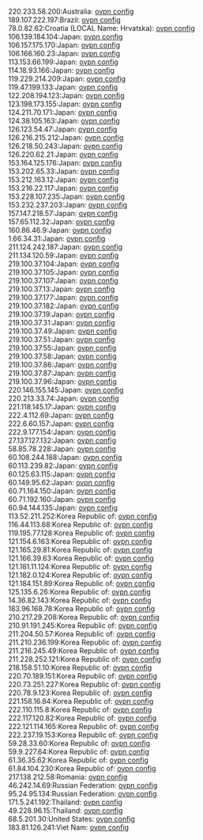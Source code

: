 220.233.58.200:Australia: [ovpn config](vpn/220_233_58_200.ovpn)  
189.107.222.197:Brazil: [ovpn config](vpn/189_107_222_197.ovpn)  
78.0.82.62:Croatia (LOCAL Name: Hrvatska): [ovpn config](vpn/78_0_82_62.ovpn)  
106.139.184.104:Japan: [ovpn config](vpn/106_139_184_104.ovpn)  
106.157.175.170:Japan: [ovpn config](vpn/106_157_175_170.ovpn)  
106.166.160.23:Japan: [ovpn config](vpn/106_166_160_23.ovpn)  
113.153.66.199:Japan: [ovpn config](vpn/113_153_66_199.ovpn)  
114.18.93.166:Japan: [ovpn config](vpn/114_18_93_166.ovpn)  
119.229.214.209:Japan: [ovpn config](vpn/119_229_214_209.ovpn)  
119.47.199.133:Japan: [ovpn config](vpn/119_47_199_133.ovpn)  
122.208.194.123:Japan: [ovpn config](vpn/122_208_194_123.ovpn)  
123.198.173.155:Japan: [ovpn config](vpn/123_198_173_155.ovpn)  
124.211.70.171:Japan: [ovpn config](vpn/124_211_70_171.ovpn)  
124.38.105.163:Japan: [ovpn config](vpn/124_38_105_163.ovpn)  
126.123.54.47:Japan: [ovpn config](vpn/126_123_54_47.ovpn)  
126.216.215.212:Japan: [ovpn config](vpn/126_216_215_212.ovpn)  
126.218.50.243:Japan: [ovpn config](vpn/126_218_50_243.ovpn)  
126.220.62.21:Japan: [ovpn config](vpn/126_220_62_21.ovpn)  
153.164.125.176:Japan: [ovpn config](vpn/153_164_125_176.ovpn)  
153.202.65.33:Japan: [ovpn config](vpn/153_202_65_33.ovpn)  
153.212.163.12:Japan: [ovpn config](vpn/153_212_163_12.ovpn)  
153.216.22.117:Japan: [ovpn config](vpn/153_216_22_117.ovpn)  
153.228.107.235:Japan: [ovpn config](vpn/153_228_107_235.ovpn)  
153.232.237.203:Japan: [ovpn config](vpn/153_232_237_203.ovpn)  
157.147.218.57:Japan: [ovpn config](vpn/157_147_218_57.ovpn)  
157.65.112.32:Japan: [ovpn config](vpn/157_65_112_32.ovpn)  
160.86.46.9:Japan: [ovpn config](vpn/160_86_46_9.ovpn)  
1.66.34.31:Japan: [ovpn config](vpn/1_66_34_31.ovpn)  
211.124.242.187:Japan: [ovpn config](vpn/211_124_242_187.ovpn)  
211.134.120.59:Japan: [ovpn config](vpn/211_134_120_59.ovpn)  
219.100.37.104:Japan: [ovpn config](vpn/219_100_37_104.ovpn)  
219.100.37.105:Japan: [ovpn config](vpn/219_100_37_105.ovpn)  
219.100.37.107:Japan: [ovpn config](vpn/219_100_37_107.ovpn)  
219.100.37.13:Japan: [ovpn config](vpn/219_100_37_13.ovpn)  
219.100.37.177:Japan: [ovpn config](vpn/219_100_37_177.ovpn)  
219.100.37.182:Japan: [ovpn config](vpn/219_100_37_182.ovpn)  
219.100.37.19:Japan: [ovpn config](vpn/219_100_37_19.ovpn)  
219.100.37.31:Japan: [ovpn config](vpn/219_100_37_31.ovpn)  
219.100.37.49:Japan: [ovpn config](vpn/219_100_37_49.ovpn)  
219.100.37.51:Japan: [ovpn config](vpn/219_100_37_51.ovpn)  
219.100.37.55:Japan: [ovpn config](vpn/219_100_37_55.ovpn)  
219.100.37.58:Japan: [ovpn config](vpn/219_100_37_58.ovpn)  
219.100.37.86:Japan: [ovpn config](vpn/219_100_37_86.ovpn)  
219.100.37.87:Japan: [ovpn config](vpn/219_100_37_87.ovpn)  
219.100.37.96:Japan: [ovpn config](vpn/219_100_37_96.ovpn)  
220.146.155.145:Japan: [ovpn config](vpn/220_146_155_145.ovpn)  
220.213.33.74:Japan: [ovpn config](vpn/220_213_33_74.ovpn)  
221.118.145.17:Japan: [ovpn config](vpn/221_118_145_17.ovpn)  
222.4.112.69:Japan: [ovpn config](vpn/222_4_112_69.ovpn)  
222.6.60.157:Japan: [ovpn config](vpn/222_6_60_157.ovpn)  
222.9.177.154:Japan: [ovpn config](vpn/222_9_177_154.ovpn)  
27.137.127.132:Japan: [ovpn config](vpn/27_137_127_132.ovpn)  
58.85.78.228:Japan: [ovpn config](vpn/58_85_78_228.ovpn)  
60.108.244.188:Japan: [ovpn config](vpn/60_108_244_188.ovpn)  
60.113.239.82:Japan: [ovpn config](vpn/60_113_239_82.ovpn)  
60.125.63.115:Japan: [ovpn config](vpn/60_125_63_115.ovpn)  
60.149.95.62:Japan: [ovpn config](vpn/60_149_95_62.ovpn)  
60.71.164.150:Japan: [ovpn config](vpn/60_71_164_150.ovpn)  
60.71.192.160:Japan: [ovpn config](vpn/60_71_192_160.ovpn)  
60.94.144.135:Japan: [ovpn config](vpn/60_94_144_135.ovpn)  
113.52.211.252:Korea Republic of: [ovpn config](vpn/113_52_211_252.ovpn)  
116.44.113.68:Korea Republic of: [ovpn config](vpn/116_44_113_68.ovpn)  
119.195.77.128:Korea Republic of: [ovpn config](vpn/119_195_77_128.ovpn)  
121.154.6.163:Korea Republic of: [ovpn config](vpn/121_154_6_163.ovpn)  
121.165.29.81:Korea Republic of: [ovpn config](vpn/121_165_29_81.ovpn)  
121.166.39.63:Korea Republic of: [ovpn config](vpn/121_166_39_63.ovpn)  
121.181.11.124:Korea Republic of: [ovpn config](vpn/121_181_11_124.ovpn)  
121.182.0.124:Korea Republic of: [ovpn config](vpn/121_182_0_124.ovpn)  
121.184.151.89:Korea Republic of: [ovpn config](vpn/121_184_151_89.ovpn)  
125.135.6.26:Korea Republic of: [ovpn config](vpn/125_135_6_26.ovpn)  
14.36.82.143:Korea Republic of: [ovpn config](vpn/14_36_82_143.ovpn)  
183.96.168.78:Korea Republic of: [ovpn config](vpn/183_96_168_78.ovpn)  
210.217.29.208:Korea Republic of: [ovpn config](vpn/210_217_29_208.ovpn)  
210.91.191.245:Korea Republic of: [ovpn config](vpn/210_91_191_245.ovpn)  
211.204.50.57:Korea Republic of: [ovpn config](vpn/211_204_50_57.ovpn)  
211.210.236.199:Korea Republic of: [ovpn config](vpn/211_210_236_199.ovpn)  
211.216.245.49:Korea Republic of: [ovpn config](vpn/211_216_245_49.ovpn)  
211.228.252.121:Korea Republic of: [ovpn config](vpn/211_228_252_121.ovpn)  
218.158.51.10:Korea Republic of: [ovpn config](vpn/218_158_51_10.ovpn)  
220.70.189.151:Korea Republic of: [ovpn config](vpn/220_70_189_151.ovpn)  
220.73.251.227:Korea Republic of: [ovpn config](vpn/220_73_251_227.ovpn)  
220.78.9.123:Korea Republic of: [ovpn config](vpn/220_78_9_123.ovpn)  
221.158.16.84:Korea Republic of: [ovpn config](vpn/221_158_16_84.ovpn)  
222.110.115.8:Korea Republic of: [ovpn config](vpn/222_110_115_8.ovpn)  
222.117.120.82:Korea Republic of: [ovpn config](vpn/222_117_120_82.ovpn)  
222.121.114.165:Korea Republic of: [ovpn config](vpn/222_121_114_165.ovpn)  
222.237.19.153:Korea Republic of: [ovpn config](vpn/222_237_19_153.ovpn)  
59.28.33.60:Korea Republic of: [ovpn config](vpn/59_28_33_60.ovpn)  
59.9.227.64:Korea Republic of: [ovpn config](vpn/59_9_227_64.ovpn)  
61.36.35.62:Korea Republic of: [ovpn config](vpn/61_36_35_62.ovpn)  
61.84.104.230:Korea Republic of: [ovpn config](vpn/61_84_104_230.ovpn)  
217.138.212.58:Romania: [ovpn config](vpn/217_138_212_58.ovpn)  
46.242.14.69:Russian Federation: [ovpn config](vpn/46_242_14_69.ovpn)  
95.24.95.134:Russian Federation: [ovpn config](vpn/95_24_95_134.ovpn)  
171.5.241.192:Thailand: [ovpn config](vpn/171_5_241_192.ovpn)  
49.228.96.15:Thailand: [ovpn config](vpn/49_228_96_15.ovpn)  
68.5.201.30:United States: [ovpn config](vpn/68_5_201_30.ovpn)  
183.81.126.241:Viet Nam: [ovpn config](vpn/183_81_126_241.ovpn)  
